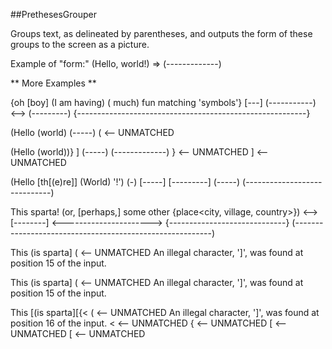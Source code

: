 ##PrethesesGrouper

Groups text, as delineated by parentheses, and outputs the form of these groups to the screen as a picture.

Example of "form:" (Hello, world!) => (-------------)

** More Examples **

{oh [boy] (I am having) (<so> much) fun matching 'symbols'}
    [---]
          (-----------)
                         <-->
                        (---------)
{---------------------------------------------------------}

(Hello (world)
       (-----)
(  <-- UNMATCHED

(Hello (world))}  ]
       (-----)
(-------------)
               }  <-- UNMATCHED
                  ]  <-- UNMATCHED

(Hello [th[(e)re]] (World) '!')
           (-)
          [-----]
       [---------]
                   (-----)
(-----------------------------)

This <is> sparta! (or, [perhaps,] some other {place<city, village, country>})
     <-->
                       [--------]
                                                   <---------------------->
                                             {-----------------------------}
                  (---------------------------------------------------------)

This (is sparta]
     (  <-- UNMATCHED
An illegal character, ']', was found at position 15 of the input.

This (is sparta]
     (  <-- UNMATCHED
An illegal character, ']', was found at position 15 of the input.

This [(is sparta][{<
      (  <-- UNMATCHED
An illegal character, ']', was found at position 16 of the input.
                   <  <-- UNMATCHED
                  {  <-- UNMATCHED
                 [  <-- UNMATCHED
     [  <-- UNMATCHED

